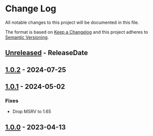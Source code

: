 # Change Log
All notable changes to this project will be documented in this file.

The format is based on [Keep a Changelog](http://keepachangelog.com/)
and this project adheres to [Semantic Versioning](http://semver.org/).

<!-- next-header -->
## [Unreleased] - ReleaseDate

## [1.0.2] - 2024-07-25

## [1.0.1] - 2024-05-02

### Fixes

- Drop MSRV to 1.65

## [1.0.0] - 2023-04-13

<!-- next-url -->
[Unreleased]: https://github.com/rust-cli/anstyle/compare/colorchoice-v1.0.2...HEAD
[1.0.2]: https://github.com/rust-cli/anstyle/compare/colorchoice-v1.0.1...colorchoice-v1.0.2
[1.0.1]: https://github.com/rust-cli/anstyle/compare/colorchoice-v1.0.0...colorchoice-v1.0.1
[1.0.0]: https://github.com/rust-cli/anstyle/compare/c4423c1...colorchoice-v1.0.0
